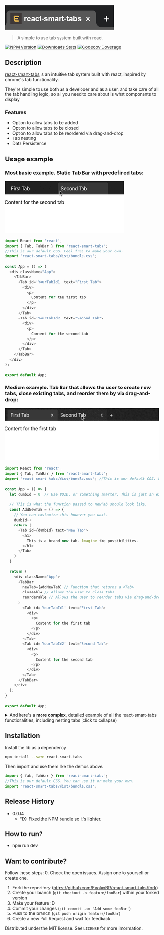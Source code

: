 ![](./readme/react-smart-tabs-logo.png "react-smart-tabs")
> A simple to use tab system built with react.

[![NPM Version][npm-image]][npm-url] [![Downloads Stats][npm-downloads]][npm-url] [![Codecov Coverage][code-cov-image]][code-cov-repo]

## Description
[react-smart-tabs](https://github.com/EvoluxBR/react-smart-tabs/) is an intuitive tab system built with react, inspired by chrome's tab functionality.

They're simple to use both as a developer and as a user, and take care of all the tab handling logic, so all you need to care about is what components to display.

### Features
- Option to allow tabs to be added
- Option to allow tabs to be closed
- Option to allow tabs to be reordered via drag-and-drop
- Tab nesting
- Data Persistence

## Usage example

### Most basic example. Static Tab Bar with predefined tabs:

![](./readme/readme-static-tabs.gif)

```JavaScript
import React from 'react';
import { Tab, TabBar } from 'react-smart-tabs';
//This is our default CSS. Feel free to make your own.
import 'react-smart-tabs/dist/bundle.css';

const App = () => (
  <div className="App">
    <TabBar>
      <Tab id='YourTabId1' text="First Tab">
        <div>
          <p>
            Content for the first tab
          </p>
        </div>
      </Tab>
      <Tab id='YourTabId2' text="Second Tab">
        <div>
          <p>
            Content for the second tab
          </p>
        </div>
      </Tab>
    </TabBar>
  </div>
);

export default App;
```

### Medium example. Tab Bar that allows the user to create new tabs, close existing tabs, and reorder them by via drag-and-drop:

![](./readme/readme-medium-tabs.gif)


```JavaScript
import React from 'react';
import { Tab, TabBar } from 'react-smart-tabs';
import 'react-smart-tabs/dist/bundle.css'; //This is our default CSS. Feel free to make your own.

const App = () => {
  let dumbId = 0; // Use UUID, or something smarter. This is just an example.

  // This is what the function passed to newTab should look like.
  const AddNewTab = () => {
    // You can customize this however you want.
    dumbId++
    return (
      <Tab id={dumbId} text="New Tab">
        <h1>
          This is a brand new tab. Imagine the possibilities.
        </h1>
      </Tab>
    )
  }

  return (
    <div className="App">
      <TabBar
        newTab={AddNewTab} // Function that returns a <Tab>
        closeable // Allows the user to close tabs
        reorderable // Allows the user to reorder tabs via drag-and-drop
      >
        <Tab id='YourTabId1' text="First Tab">
          <div>
            <p>
              Content for the first tab
            </p>
          </div>
        </Tab>
        <Tab id='YourTabId2' text="Second Tab">
          <div>
            <p>
              Content for the second tab
            </p>
          </div>
        </Tab>
      </TabBar>
    </div>
  );
}

export default App;
```


<details>
  <summary>And here's a <strong>more complex</strong>, detailed example of all the react-smart-tabs functionalities, including nesting tabs (click to collapse)</summary>

![](./readme/readme-full-tabs.gif)


```JavaScript
import React from 'react';
import { Tab, TabBar } from 'react-smart-tabs';
//This is our default CSS. Feel free to make your own.
import 'react-smart-tabs/dist/bundle.css';

// Here you can see a Component with a static tab bar within.
const SecondTabPage = () => (
  <div>
    <h1>
      Second tab w/ static subtabs
    </h1>
    <TabBar>
      <Tab id='yourSubTabId1' text="subtab1">
        <h3>
          subtab contents 1
        </h3>
      </Tab>
      <Tab id='yourSubTabId2' text="subtab2">
        <h3>
          subtab contents 2
        </h3>
      </Tab>
      <Tab id='yourSubTabId3' text="subtab3">
        <h3>
          subtab contents 3
        </h3>
        <input/>
      </Tab>
    </TabBar>
  </div>
)

// And here's a simple component with a form
const ThirdTabPage = () => (
  <div>
    <h1>
      Third tab
    </h1>
    <form className='frm'>
      <h1>
        Form inside the third tab.
      </h1>
      <p>
        Notice that it doesnt lose the input content.
      </p>
      <p>
        Name
      </p>
      <input/>
      <p>
        Surname
      </p>
      <input/>
      <p>
        Adress
      </p>
      <input/>
      <p>
        Telephone
      </p>
      <input/>
    </form>
  </div>
)
function App() {
  let dumbId = 0; // Use UUID to make your IDs. This is just a quick, dumb example.

  const createNewTab = () => {
    // This is what the function passed to newTab should look like.
    // You can customize this however you want.
    dumbId++
    return (
      <Tab id={dumbId} text="Newly Added Tab">
        This is a newly created tab
      </Tab>
    )
  }

  return (
    <div className="App">
      <TabBar
        newTab={createNewTab} // Allows you to add new tabs
        reorderable // Defines if you can reorder the tabs by drag and drop
        closeable // Defines if you can close tabs
      >
        <Tab
          id='YourTabId1' // An ID so you can more easily identify the tabs
          text="First Tab" // The text that will display in the tab bar
          active // Decides if this tab is the active one when you mount
        >
          <h1>This is the first Tab page</h1>
          <p>Its an active tab with multiple children.</p>
          <input/>
        </Tab>
        <Tab id='YourTabId2' text="Second Tab">
          <SecondTabPage/>
        </Tab>
        <Tab id='YourTabId3' text="Third Tab">
          <ThirdTabPage/>
        </Tab>
      </TabBar>
    </div>
  );
}

export default App;
```
</details>


## Installation

Install the lib as a dependency
```sh
npm install --save react-smart-tabs
```

Then import and use them like the demos above.
```JavaScript
import { Tab, TabBar } from 'react-smart-tabs';
//This is our default CSS. You can use it or make your own.
import 'react-smart-tabs/dist/bundle.css';

```


## Release History

* 0.0.14
    * FIX: Fixed the NPM bundle so it's lighter.

## How to run?
* npm run dev


## Want to contribute?

Follow these steps:
0. Check the open issues. Assign one to yourself or create one.
1. Fork the repository (<https://github.com/EvoluxBR/react-smart-tabs/fork>)
2. Create your branch (`git checkout -b feature/fooBar`) within your forked version
3. Make your feature :D
4. Commit your changes (`git commit -am 'Add some fooBar'`)
4. Push to the branch (`git push origin feature/fooBar`)
5. Create a new Pull Request and wait for feedback.

Distributed under the MIT license. See ``LICENSE`` for more information.

<!--
Markdown link & img dfn's
Use these links to get the badges:
 - https://badge.fury.io/for/js/react-smart-tabs
 - https://shields.io/category/downloads

-->
[npm-image]: https://badge.fury.io/js/react-smart-tabs.svg
[npm-url]: https://www.npmjs.com/package/react-smart-tabs
[npm-downloads]: https://img.shields.io/npm/dt/react-smart-tabs
[wiki]: https://github.com/EvoluxBR/react-smart-tabs/wiki
[code-cov-image]: https://img.shields.io/codecov/c/github/EvoluxBR/react-smart-tabs/master.svg
[code-cov-repo]: https://codecov.io/gh/EvoluxBR/react-smart-tabs
